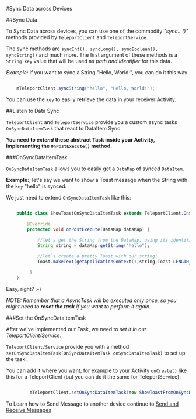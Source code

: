 #Sync Data across Devices

##Sync Data

To Sync Data across devices, you can use one of the commodity *"sync...()"* methods provided by `TeleportClient` and `TeleportService`.

The sync methods are `syncInt(), syncLong(), syncBoolean(), syncString()` and much more.
The first argument of these methods is a `String key` value that will be used as *path and identifier* for this data. 

*Example:* if you want to sync a String "Hello, World!", you can do it this way

 ``` java
 
     mTeleportClient.syncString("hello", "Hello, World!");
 ```

You can use the `key` to easily retrieve the data in your receiver Activity.

##Listen to Data Sync 

`TeleportClient` and `TeleportService` provide you a custom async tasks `OnSyncDataItemTask` that react  to DataItem Sync.

**You need to *extend* these abstract Task inside your Activity, implementing the `OnPostExecute()` method.**


###OnSyncDataItemTask

`OnSyncDataItemTask` allows you to easily get a `DataMap` of synced `DataItem`.
 
**Example:**, let's say we want to show a Toast message when the String with the `key` "hello" is synced: 

We just need to extend `OnSyncDataItemTask` like this:

``` java

    public class ShowToastOnSyncDataItemTask extends TeleportClient.OnSyncDataItemTask {

        @Override
        protected void onPostExecute(DataMap dataMap) {
            
            //let`s get the String from the DataMap, using its identifier key
            String string = dataMap.getString("hello");

            //let`s create a pretty Toast with our string!
            Toast.makeText(getApplicationContext(),string,Toast.LENGTH_SHORT).show();

         }
    }
```

Easy, right? ;-)

*NOTE: Remember that a AsyncTask will be executed only once, so you might need to **reset the task** if you want to perform it again.*

###Set the OnSyncDataItemTask

After we`ve implemented our Task, we need to *set it in our TeleportClient/Service*.

`TeleportClient/Service` provide you with a method `setOnSyncDataItemTask(OnSyncDataItemTask onSyncDataItemTask)` to set up the task.

You can add it where you want, for example to your Activity `onCreate()` like this for a TeleportClient (but you can do it the same for TeleportService):

``` java

         mTeleportClient.setOnSyncDataItemTask(new ShowToastFromOnSyncDataTask());
```

To Learn how to Send Message to another device continue to [Send and Receive Messages](/doc/MESSAGE.md)